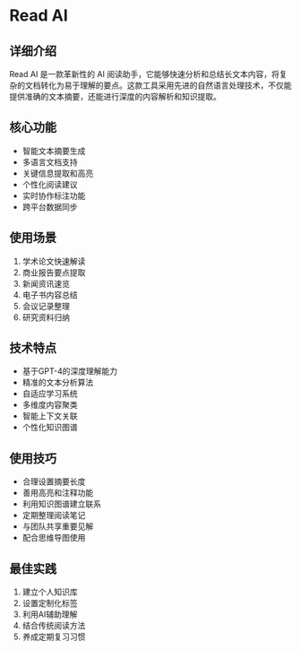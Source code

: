 # Read AI

## 详细介绍
Read AI 是一款革新性的 AI 阅读助手，它能够快速分析和总结长文本内容，将复杂的文档转化为易于理解的要点。这款工具采用先进的自然语言处理技术，不仅能提供准确的文本摘要，还能进行深度的内容解析和知识提取。

## 核心功能
- 智能文本摘要生成
- 多语言文档支持
- 关键信息提取和高亮
- 个性化阅读建议
- 实时协作标注功能
- 跨平台数据同步

## 使用场景
1. 学术论文快速解读
2. 商业报告要点提取
3. 新闻资讯速览
4. 电子书内容总结
5. 会议记录整理
6. 研究资料归纳

## 技术特点
- 基于GPT-4的深度理解能力
- 精准的文本分析算法
- 自适应学习系统
- 多维度内容聚类
- 智能上下文关联
- 个性化知识图谱

## 使用技巧
- 合理设置摘要长度
- 善用高亮和注释功能
- 利用知识图谱建立联系
- 定期整理阅读笔记
- 与团队共享重要见解
- 配合思维导图使用

## 最佳实践
1. 建立个人知识库
2. 设置定制化标签
3. 利用AI辅助理解
4. 结合传统阅读方法
5. 养成定期复习习惯 